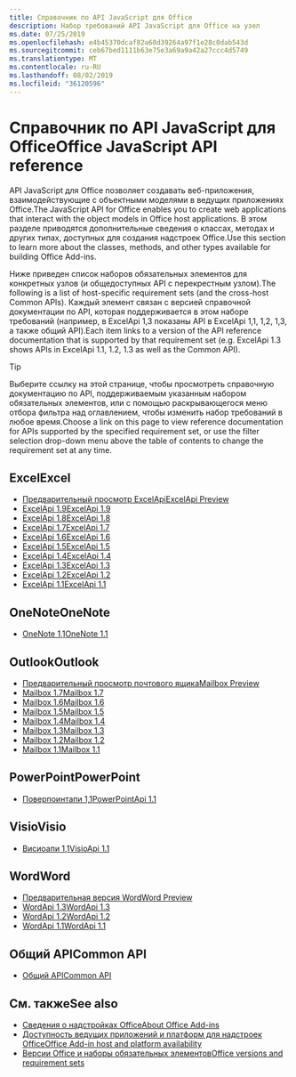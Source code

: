 ```yaml
---
title: Справочник по API JavaScript для Office
description: Набор требований API JavaScript для Office на узел
ms.date: 07/25/2019
ms.openlocfilehash: e4b45370dcaf82a60d39264a97f1e28c0dab543d
ms.sourcegitcommit: ceb67bed1111b63e75e3a69a9a42a27ccc4d5749
ms.translationtype: MT
ms.contentlocale: ru-RU
ms.lasthandoff: 08/02/2019
ms.locfileid: "36120596"
---
```

# <a name="office-javascript-api-reference"></a><span data-ttu-id="d141b-103">Справочник по API JavaScript для Office</span><span class="sxs-lookup"><span data-stu-id="d141b-103">Office JavaScript API reference</span></span>

<span data-ttu-id="d141b-104">API JavaScript для Office позволяет создавать веб-приложения, взаимодействующие с объектными моделями в ведущих приложениях Office.</span><span class="sxs-lookup"><span data-stu-id="d141b-104">The JavaScript API for Office enables you to create web applications that interact with the object models in Office host applications.</span></span> <span data-ttu-id="d141b-105">В этом разделе приводятся дополнительные сведения о классах, методах и других типах, доступных для создания надстроек Office.</span><span class="sxs-lookup"><span data-stu-id="d141b-105">Use this section to learn more about the classes, methods, and other types available for building Office Add-ins.</span></span>

<span data-ttu-id="d141b-106">Ниже приведен список наборов обязательных элементов для конкретных узлов (и общедоступных API с перекрестным узлом).</span><span class="sxs-lookup"><span data-stu-id="d141b-106">The following is a list of host-specific requirement sets (and the cross-host Common APIs).</span></span> <span data-ttu-id="d141b-107">Каждый элемент связан с версией справочной документации по API, которая поддерживается в этом наборе требований (например, в ExcelApi 1,3 показаны API в ExcelApi 1,1, 1,2, 1,3, а также общий API).</span><span class="sxs-lookup"><span data-stu-id="d141b-107">Each item links to a version of the API reference documentation that is supported by that requirement set (e.g. ExcelApi 1.3 shows APIs in ExcelApi 1.1, 1.2, 1.3 as well as the Common API).</span></span>

> [!TIP]
> <span data-ttu-id="d141b-108">Выберите ссылку на этой странице, чтобы просмотреть справочную документацию по API, поддерживаемым указанным набором обязательных элементов, или с помощью раскрывающегося меню отбора фильтра над оглавлением, чтобы изменить набор требований в любое время.</span><span class="sxs-lookup"><span data-stu-id="d141b-108">Choose a link on this page to view reference documentation for APIs supported by the specified requirement set, or use the filter selection drop-down menu above the table of contents to change the requirement set at any time.</span></span>

## <a name="excel"></a><span data-ttu-id="d141b-109">Excel</span><span class="sxs-lookup"><span data-stu-id="d141b-109">Excel</span></span>

- [<span data-ttu-id="d141b-110">Предварительный просмотр ExcelApi</span><span class="sxs-lookup"><span data-stu-id="d141b-110">ExcelApi Preview</span></span>](/javascript/api/excel?view=excel-js-preview)
- [<span data-ttu-id="d141b-111">ExcelApi 1.9</span><span class="sxs-lookup"><span data-stu-id="d141b-111">ExcelApi 1.9</span></span>](/javascript/api/excel?view=excel-js-1.9)
- [<span data-ttu-id="d141b-112">ExcelApi 1.8</span><span class="sxs-lookup"><span data-stu-id="d141b-112">ExcelApi 1.8</span></span>](/javascript/api/excel?view=excel-js-1.8)
- [<span data-ttu-id="d141b-113">ExcelApi 1.7</span><span class="sxs-lookup"><span data-stu-id="d141b-113">ExcelApi 1.7</span></span>](/javascript/api/excel?view=excel-js-1.7)
- [<span data-ttu-id="d141b-114">ExcelApi 1.6</span><span class="sxs-lookup"><span data-stu-id="d141b-114">ExcelApi 1.6</span></span>](/javascript/api/excel?view=excel-js-1.6)
- [<span data-ttu-id="d141b-115">ExcelApi 1.5</span><span class="sxs-lookup"><span data-stu-id="d141b-115">ExcelApi 1.5</span></span>](/javascript/api/excel?view=excel-js-1.5)
- [<span data-ttu-id="d141b-116">ExcelApi 1.4</span><span class="sxs-lookup"><span data-stu-id="d141b-116">ExcelApi 1.4</span></span>](/javascript/api/excel?view=excel-js-1.4)
- [<span data-ttu-id="d141b-117">ExcelApi 1.3</span><span class="sxs-lookup"><span data-stu-id="d141b-117">ExcelApi 1.3</span></span>](/javascript/api/excel?view=excel-js-1.3)
- [<span data-ttu-id="d141b-118">ExcelApi 1.2</span><span class="sxs-lookup"><span data-stu-id="d141b-118">ExcelApi 1.2</span></span>](/javascript/api/excel?view=excel-js-1.2)
- [<span data-ttu-id="d141b-119">ExcelApi 1.1</span><span class="sxs-lookup"><span data-stu-id="d141b-119">ExcelApi 1.1</span></span>](/javascript/api/excel?view=excel-js-1.1)

## <a name="onenote"></a><span data-ttu-id="d141b-120">OneNote</span><span class="sxs-lookup"><span data-stu-id="d141b-120">OneNote</span></span>

- [<span data-ttu-id="d141b-121">OneNote 1,1</span><span class="sxs-lookup"><span data-stu-id="d141b-121">OneNote 1.1</span></span>](/javascript/api/onenote?view=onenote-js-1.1)

## <a name="outlook"></a><span data-ttu-id="d141b-122">Outlook</span><span class="sxs-lookup"><span data-stu-id="d141b-122">Outlook</span></span>

- [<span data-ttu-id="d141b-123">Предварительный просмотр почтового ящика</span><span class="sxs-lookup"><span data-stu-id="d141b-123">Mailbox Preview</span></span>](/javascript/api/outlook?view=outlook-js-preview)
- [<span data-ttu-id="d141b-124">Mailbox 1.7</span><span class="sxs-lookup"><span data-stu-id="d141b-124">Mailbox 1.7</span></span>](/javascript/api/outlook?view=outlook-js-1.7)
- [<span data-ttu-id="d141b-125">Mailbox 1.6</span><span class="sxs-lookup"><span data-stu-id="d141b-125">Mailbox 1.6</span></span>](/javascript/api/outlook?view=outlook-js-1.6)
- [<span data-ttu-id="d141b-126">Mailbox 1.5</span><span class="sxs-lookup"><span data-stu-id="d141b-126">Mailbox 1.5</span></span>](/javascript/api/outlook?view=outlook-js-1.5)
- [<span data-ttu-id="d141b-127">Mailbox 1.4</span><span class="sxs-lookup"><span data-stu-id="d141b-127">Mailbox 1.4</span></span>](/javascript/api/outlook?view=outlook-js-1.4)
- [<span data-ttu-id="d141b-128">Mailbox 1.3</span><span class="sxs-lookup"><span data-stu-id="d141b-128">Mailbox 1.3</span></span>](/javascript/api/outlook?view=outlook-js-1.3)
- [<span data-ttu-id="d141b-129">Mailbox 1.2</span><span class="sxs-lookup"><span data-stu-id="d141b-129">Mailbox 1.2</span></span>](/javascript/api/outlook?view=outlook-js-1.2)
- [<span data-ttu-id="d141b-130">Mailbox 1.1</span><span class="sxs-lookup"><span data-stu-id="d141b-130">Mailbox 1.1</span></span>](/javascript/api/outlook?view=outlook-js-1.1)

## <a name="powerpoint"></a><span data-ttu-id="d141b-131">PowerPoint</span><span class="sxs-lookup"><span data-stu-id="d141b-131">PowerPoint</span></span>

- [<span data-ttu-id="d141b-132">Поверпоинтапи 1,1</span><span class="sxs-lookup"><span data-stu-id="d141b-132">PowerPointApi 1.1</span></span>](/javascript/api/powerpoint?view=powerpoint-js-1.1)

## <a name="visio"></a><span data-ttu-id="d141b-133">Visio</span><span class="sxs-lookup"><span data-stu-id="d141b-133">Visio</span></span>

- [<span data-ttu-id="d141b-134">Висиоапи 1,1</span><span class="sxs-lookup"><span data-stu-id="d141b-134">VisioApi 1.1</span></span>](/javascript/api/visio?view=visio-js-1.1)

## <a name="word"></a><span data-ttu-id="d141b-135">Word</span><span class="sxs-lookup"><span data-stu-id="d141b-135">Word</span></span>

- [<span data-ttu-id="d141b-136">Предварительная версия Word</span><span class="sxs-lookup"><span data-stu-id="d141b-136">Word Preview</span></span>](/javascript/api/word?view=word-js-preview)
- [<span data-ttu-id="d141b-137">WordApi 1.3</span><span class="sxs-lookup"><span data-stu-id="d141b-137">WordApi 1.3</span></span>](/javascript/api/word?view=word-js-1.3)
- [<span data-ttu-id="d141b-138">WordApi 1.2</span><span class="sxs-lookup"><span data-stu-id="d141b-138">WordApi 1.2</span></span>](/javascript/api/word?view=word-js-1.2)
- [<span data-ttu-id="d141b-139">WordApi 1.1</span><span class="sxs-lookup"><span data-stu-id="d141b-139">WordApi 1.1</span></span>](/javascript/api/word?view=word-js-1.1)

## <a name="common-api"></a><span data-ttu-id="d141b-140">Общий API</span><span class="sxs-lookup"><span data-stu-id="d141b-140">Common API</span></span>

- [<span data-ttu-id="d141b-141">Общий API</span><span class="sxs-lookup"><span data-stu-id="d141b-141">Common API</span></span>](/javascript/api/office?view=common-js)

## <a name="see-also"></a><span data-ttu-id="d141b-142">См. также</span><span class="sxs-lookup"><span data-stu-id="d141b-142">See also</span></span>

- [<span data-ttu-id="d141b-143">Сведения о надстройках Office</span><span class="sxs-lookup"><span data-stu-id="d141b-143">About Office Add-ins</span></span>](/office/dev/add-ins/overview)
- [<span data-ttu-id="d141b-144">Доступность ведущих приложений и платформ для надстроек Office</span><span class="sxs-lookup"><span data-stu-id="d141b-144">Office Add-in host and platform availability</span></span>](/office/dev/add-ins/overview/office-add-in-availability)
- [<span data-ttu-id="d141b-145">Версии Office и наборы обязательных элементов</span><span class="sxs-lookup"><span data-stu-id="d141b-145">Office versions and requirement sets</span></span>](/office/dev/add-ins/develop/office-versions-and-requirement-sets)
